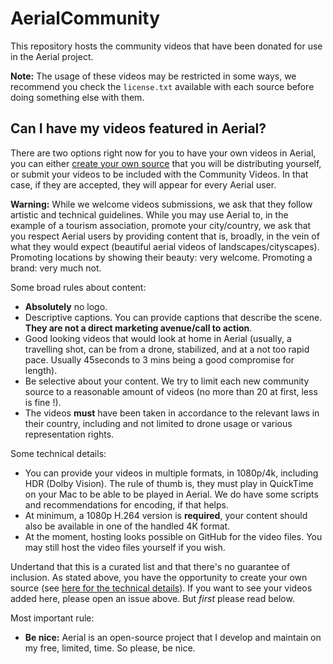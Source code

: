 # AerialCommunity

This repository hosts the community videos that have been donated for use in the Aerial project. 

**Note:** The usage of these videos may be restricted in some ways, we recommend you check the `license.txt` available with each source before doing something else with them. 

## Can I have my videos featured in Aerial?

There are two options right now for you to have your own videos in Aerial, you can either [create your own source](https://github.com/glouel/AerialCommunity/blob/master/CreatingASource.md) that you will be distributing yourself, or submit your videos to be included with the Community Videos. In that case, if they are accepted, they will appear for every Aerial user. 

**Warning:** While we welcome videos submissions, we ask that they follow artistic and technical guidelines. While you may use Aerial to, in the example of a tourism association, promote your city/country, we ask that you respect Aerial users by providing content that is, broadly, in the vein of what they would expect (beautiful aerial videos of landscapes/cityscapes). Promoting locations by showing their beauty: very welcome. Promoting a brand: very much not. 

Some broad rules about content:
- **Absolutely** no logo.
- Descriptive captions. You can provide captions that describe the scene. **They are not a direct marketing avenue/call to action**. 
- Good looking videos that would look at home in Aerial (usually, a travelling shot, can be from a drone, stabilized, and at a not too rapid pace. Usually 45seconds  to 3 mins being a good compromise for length). 
- Be selective about your content. We try to limit each new community source to a reasonable amount of videos (no more than 20 at first, less is fine !).
- The videos **must** have been taken in accordance to the relevant laws in their country, including and not limited to drone usage or various representation rights. 

Some technical details: 
- You can provide your videos in multiple formats, in 1080p/4k, including HDR (Dolby Vision). The rule of thumb is, they must play in QuickTime on your Mac to be able to be played in Aerial. We do have some scripts and recommendations for encoding, if that helps.  
- At minimum, a 1080p H.264 version is **required**, your content should also be available in one of the handled 4K format.
- At the moment, hosting looks possible on GitHub for the video files. You may still host the video files yourself if you wish. 

Undertand that this is a curated list and that there's no guarantee of inclusion. As stated above, you have the opportunity to create your own source (see [here for the technical details](https://github.com/glouel/AerialCommunity/blob/master/CreatingASource.md)). If you want to see your videos added here, please open an issue above. But *first* please read below. 

Most important rule:
- **Be nice:** Aerial is an open-source project that I develop and maintain on my free, limited, time. So please, be nice.  
